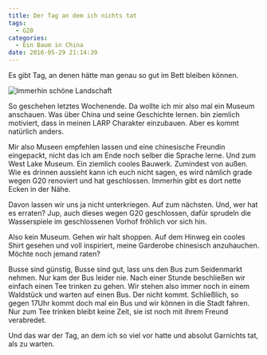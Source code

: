 ```yaml
---
title: Der Tag an dem ich nichts tat
tags:
  - G20
categories:
  - Ein Baum in China
date: 2016-05-29 21:14:39
---
```


Es gibt Tag, an denen hätte man genau so gut im Bett bleiben können.

![Immerhin schöne Landschaft](/images/china/torboegen.jpg)

<!-- more -->

So geschehen letztes Wochenende. Da wollte ich mir also mal ein Museum anschauen. Was über China und seine Geschichte lernen. bin ziemlich motiviert, dass in meinen LARP Charakter einzubauen. Aber es kommt natürlich anders.

Mir also Museen empfehlen lassen und eine chinesische Freundin eingepackt, nicht das ich am Ende noch selber die Sprache lerne. Und zum West Lake Museum. Ein ziemlich cooles Bauwerk. Zumindest von außen. Wie es drinnen aussieht kann ich euch nicht sagen, es wird nämlich grade wegen G20 renoviert und hat geschlossen. Immerhin gibt es dort nette Ecken in der Nähe.

Davon lassen wir uns ja nicht unterkriegen. Auf zum nächsten. Und, wer hat es erraten? Jup, auch dieses wegen G20 geschlossen, dafür sprudeln die Wasserspiele im geschlossenen Vorhof fröhlich vor sich hin.

Also kein Museum. Gehen wir halt shoppen. Auf dem Hinweg ein cooles Shirt gesehen und voll inspiriert, meine Garderobe chinesisch anzuhauchen. Möchte noch jemand raten?

Busse sind günstig, Busse sind gut, lass uns den Bus zum Seidenmarkt nehmen. Nur kam der Bus leider nie. Nach einer Stunde beschließen wir einfach einen Tee trinken zu gehen. Wir stehen also immer noch in einem Waldstück und warten auf einen Bus. Der nicht kommt. Schließlich, so gegen 17Uhr kommt doch mal ein Bus und wir können in die Stadt fahren. Nur zum Tee trinken bleibt keine Zeit, sie ist noch mit ihrem Freund verabredet.

Und das war der Tag, an dem ich so viel vor hatte und absolut Garnichts tat, als zu warten.
